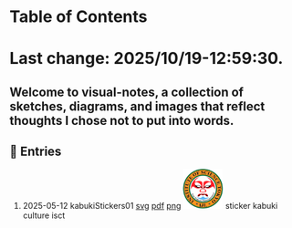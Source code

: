 # Table of Contents

# Last change: 2025/10/19-12:59:30.

Welcome to visual-notes, a collection of sketches, diagrams, and images that reflect thoughts I chose not to put into words.
---

## 📅 Entries

<prettier-ignore>

1. 2025-05-12 kabukiStickers01 
   [svg](./images/kabukiStickers01.svg)
   [pdf](./images/kabukiStickers01.pdf)
   [png](./images/kabukiStickers01.png)
    <img src="./images/kabukiStickers01.png" alt="kabukiStickers01" width="70">
    sticker kabuki culture isct 
